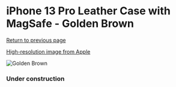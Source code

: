 # iPhone 13 Pro Leather Case with MagSafe - Golden Brown

[Return to previous page](/iphone_13)

[High-resolution image from Apple](https://store.storeimages.cdn-apple.com/8756/as-images.apple.com/is/MM193?wid=4500&hei=4500&fmt=png)

<div style="width: 384px"><img src="/everyphone/MM193.png" alt="Golden Brown"></div>

### Under construction
